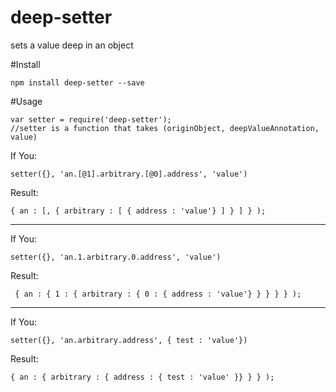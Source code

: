 # deep-setter
sets a value deep in an object

#Install

    npm install deep-setter --save

#Usage

    var setter = require('deep-setter');
    //setter is a function that takes (originObject, deepValueAnnotation, value)

If You:

    setter({}, 'an.[@1].arbitrary.[@0].address', 'value')

Result:

    { an : [, { arbitrary : [ { address : 'value'} ] } ] } );

___


If You:

    setter({}, 'an.1.arbitrary.0.address', 'value')

Result:

     { an : { 1 : { arbitrary : { 0 : { address : 'value'} } } } } );

___


If You:

    setter({}, 'an.arbitrary.address', { test : 'value'})

Result:

    { an : { arbitrary : { address : { test : 'value' }} } } );
